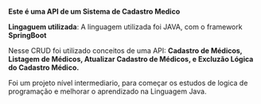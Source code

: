 **Este é uma API de um Sistema de Cadastro Medico**

**Lingaguem utilizada**: A linguagem utilizada foi JAVA, com o framework **SpringBoot**

Nesse CRUD foi utilizado conceitos de uma API: **Cadastro de Médicos, Listagem de Médicos, Atualizar Cadastro de Médicos, e Excluzão Lógica do Cadastro Médico.**

Foi um projeto nível intermediario, para começar os estudos de logica de programação e melhorar o aprendizado na Linguagem Java.


